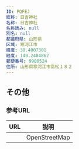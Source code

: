 ```yaml
---
ID: PQFEJ
総称: 日吉神社
名称: 日吉神社
名称読み: null
別名: null
都道府県: 山形県
区域: 寒河江市
緯度: 38.4007301
経度: 140.2484862
郵便番号: 9900524
住所: 山形県寒河江市高松１８２
---
```


## その他

### 参考URL

| URL | 説明          |
| --- | ------------- |
|     | OpenStreetMap |
